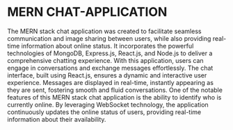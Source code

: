 # MERN CHAT-APPLICATION
The MERN stack chat application was created to facilitate seamless communication and image sharing between users, while 
also providing real-time information about online status. It incorporates the powerful technologies of MongoDB, Express.js, React.js, 
and Node.js to deliver a comprehensive chatting experience.
With this application, users can engage in conversations and exchange messages effortlessly. The chat interface, built using React.js, ensures a dynamic and interactive user experience. Messages are displayed in real-time, instantly appearing as they are sent, fostering smooth and fluid conversations.
One of the notable features of this MERN stack chat application is the ability to identify who is currently online. By leveraging WebSocket technology, the application continuously updates the online status of users, providing real-time information about their availability.

